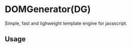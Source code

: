 DOMGenerator(DG)
==================

Simple, fast and lighweight template engine for javascript.

Usage
-----

